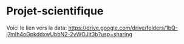 # Projet-scientifique
Voici le lien vers la data: https://drive.google.com/drive/folders/1bQ-j7mIh4oGpkddxwUbbN2-2vWOJit3b?usp=sharing
